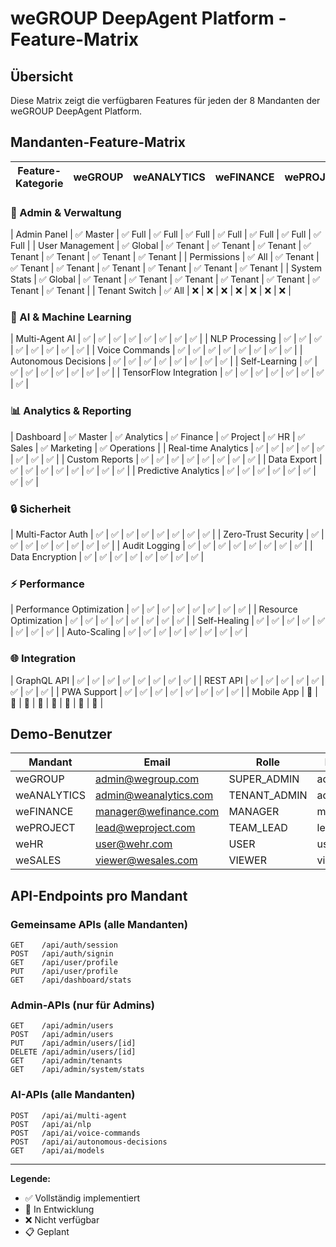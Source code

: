 # weGROUP DeepAgent Platform - Feature-Matrix

## Übersicht

Diese Matrix zeigt die verfügbaren Features für jeden der 8 Mandanten der weGROUP DeepAgent Platform.

## Mandanten-Feature-Matrix

| Feature-Kategorie | weGROUP | weANALYTICS | weFINANCE | wePROJECT | weHR | weSALES | weMARKETING | weOPERATIONS |
|-------------------|---------|-------------|-----------|-----------|------|---------|-------------|--------------|

### 🔐 Admin & Verwaltung
| Admin Panel | ✅ Master | ✅ Full | ✅ Full | ✅ Full | ✅ Full | ✅ Full | ✅ Full | ✅ Full |
| User Management | ✅ Global | ✅ Tenant | ✅ Tenant | ✅ Tenant | ✅ Tenant | ✅ Tenant | ✅ Tenant | ✅ Tenant |
| Permissions | ✅ All | ✅ Tenant | ✅ Tenant | ✅ Tenant | ✅ Tenant | ✅ Tenant | ✅ Tenant | ✅ Tenant |
| System Stats | ✅ Global | ✅ Tenant | ✅ Tenant | ✅ Tenant | ✅ Tenant | ✅ Tenant | ✅ Tenant | ✅ Tenant |
| Tenant Switch | ✅ All | ❌ | ❌ | ❌ | ❌ | ❌ | ❌ | ❌ |

### 🤖 AI & Machine Learning
| Multi-Agent AI | ✅ | ✅ | ✅ | ✅ | ✅ | ✅ | ✅ | ✅ |
| NLP Processing | ✅ | ✅ | ✅ | ✅ | ✅ | ✅ | ✅ | ✅ |
| Voice Commands | ✅ | ✅ | ✅ | ✅ | ✅ | ✅ | ✅ | ✅ |
| Autonomous Decisions | ✅ | ✅ | ✅ | ✅ | ✅ | ✅ | ✅ | ✅ |
| Self-Learning | ✅ | ✅ | ✅ | ✅ | ✅ | ✅ | ✅ | ✅ |
| TensorFlow Integration | ✅ | ✅ | ✅ | ✅ | ✅ | ✅ | ✅ | ✅ |

### 📊 Analytics & Reporting
| Dashboard | ✅ Master | ✅ Analytics | ✅ Finance | ✅ Project | ✅ HR | ✅ Sales | ✅ Marketing | ✅ Operations |
| Real-time Analytics | ✅ | ✅ | ✅ | ✅ | ✅ | ✅ | ✅ | ✅ |
| Custom Reports | ✅ | ✅ | ✅ | ✅ | ✅ | ✅ | ✅ | ✅ |
| Data Export | ✅ | ✅ | ✅ | ✅ | ✅ | ✅ | ✅ | ✅ |
| Predictive Analytics | ✅ | ✅ | ✅ | ✅ | ✅ | ✅ | ✅ | ✅ |

### 🔒 Sicherheit
| Multi-Factor Auth | ✅ | ✅ | ✅ | ✅ | ✅ | ✅ | ✅ | ✅ |
| Zero-Trust Security | ✅ | ✅ | ✅ | ✅ | ✅ | ✅ | ✅ | ✅ |
| Audit Logging | ✅ | ✅ | ✅ | ✅ | ✅ | ✅ | ✅ | ✅ |
| Data Encryption | ✅ | ✅ | ✅ | ✅ | ✅ | ✅ | ✅ | ✅ |

### ⚡ Performance
| Performance Optimization | ✅ | ✅ | ✅ | ✅ | ✅ | ✅ | ✅ | ✅ |
| Resource Optimization | ✅ | ✅ | ✅ | ✅ | ✅ | ✅ | ✅ | ✅ |
| Self-Healing | ✅ | ✅ | ✅ | ✅ | ✅ | ✅ | ✅ | ✅ |
| Auto-Scaling | ✅ | ✅ | ✅ | ✅ | ✅ | ✅ | ✅ | ✅ |

### 🌐 Integration
| GraphQL API | ✅ | ✅ | ✅ | ✅ | ✅ | ✅ | ✅ | ✅ |
| REST API | ✅ | ✅ | ✅ | ✅ | ✅ | ✅ | ✅ | ✅ |
| PWA Support | ✅ | ✅ | ✅ | ✅ | ✅ | ✅ | ✅ | ✅ |
| Mobile App | 🔄 | 🔄 | 🔄 | 🔄 | 🔄 | 🔄 | 🔄 | 🔄 |

## Demo-Benutzer

| Mandant | Email | Rolle | Passwort |
|---------|-------|-------|----------|
| weGROUP | admin@wegroup.com | SUPER_ADMIN | admin123 |
| weANALYTICS | admin@weanalytics.com | TENANT_ADMIN | admin123 |
| weFINANCE | manager@wefinance.com | MANAGER | manager123 |
| wePROJECT | lead@weproject.com | TEAM_LEAD | lead123 |
| weHR | user@wehr.com | USER | user123 |
| weSALES | viewer@wesales.com | VIEWER | viewer123 |

## API-Endpoints pro Mandant

### Gemeinsame APIs (alle Mandanten)
```
GET    /api/auth/session
POST   /api/auth/signin
GET    /api/user/profile
PUT    /api/user/profile
GET    /api/dashboard/stats
```

### Admin-APIs (nur für Admins)
```
GET    /api/admin/users
POST   /api/admin/users
PUT    /api/admin/users/[id]
DELETE /api/admin/users/[id]
GET    /api/admin/tenants
GET    /api/admin/system/stats
```

### AI-APIs (alle Mandanten)
```
POST   /api/ai/multi-agent
POST   /api/ai/nlp
POST   /api/ai/voice-commands
POST   /api/ai/autonomous-decisions
GET    /api/ai/models
```

---

**Legende:**
- ✅ Vollständig implementiert
- 🔄 In Entwicklung
- ❌ Nicht verfügbar
- 📋 Geplant